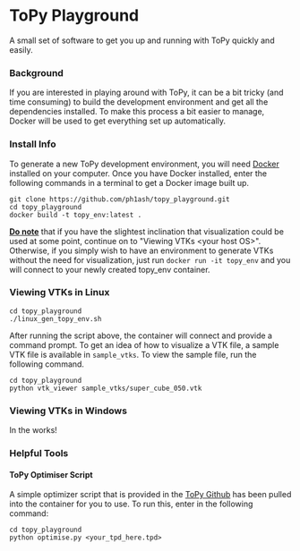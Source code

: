 # ToPy Playground
A small set of software to get you up and running with ToPy quickly and easily. 

### Background
If you are interested in playing around with ToPy, it can be a bit tricky (and time consuming) to build the development environment and get all the dependencies installed. To make this process a bit easier to manage, Docker will be used to get everything set up automatically.

### Install Info
To generate a new ToPy development environment, you will need <a href="https://www.docker.com/get-docker">Docker</a> installed on your computer. Once you have Docker installed, enter the following commands in a terminal to get a Docker image built up.
```
git clone https://github.com/ph1ash/topy_playground.git
cd topy_playground
docker build -t topy_env:latest .
```
<b><u>Do note</u></b> that if you have the slightest inclination that visualization could be used at some point, continue on to "Viewing VTKs \<your host OS>". Otherwise, if you simply wish to have an environment to generate VTKs without the need for visualization, just run <code>docker run -it topy_env</code> and you will connect to your newly created topy_env container. 

### Viewing VTKs in Linux

```
cd topy_playground
./linux_gen_topy_env.sh
```

After running the script above, the container will connect and provide a command prompt. To get an idea of how to visualize a VTK file, a sample VTK file is available in <code>sample_vtks</code>. To view the sample file, run the following command.
```
cd topy_playground
python vtk_viewer sample_vtks/super_cube_050.vtk
```

### Viewing VTKs in Windows
In the works!

### Helpful Tools
#### ToPy Optimiser Script
A simple optimizer script that is provided in the <a href="https://github.com/williamhunter/topy">ToPy Github</a> has been pulled into the container for you to use. To run this, enter in the following command:
```
cd topy_playground
python optimise.py <your_tpd_here.tpd>
```
